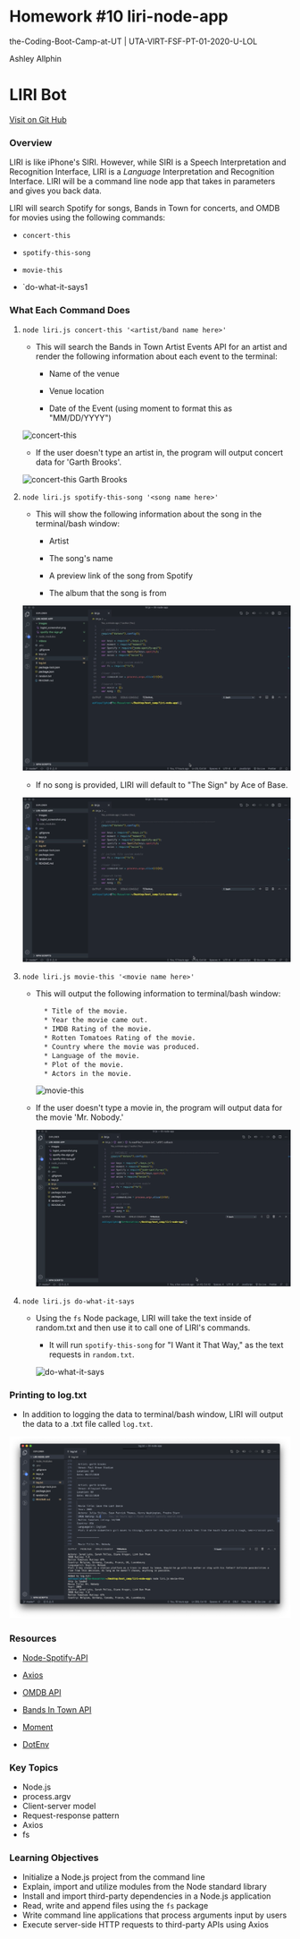 # Homework #10 liri-node-app
the-Coding-Boot-Camp-at-UT | UTA-VIRT-FSF-PT-01-2020-U-LOL


Ashley Allphin

# LIRI Bot
[Visit on Git Hub](https://github.com/ashleyallphin/liri-node-apps)


### Overview

LIRI is like iPhone's SIRI. However, while SIRI is a Speech Interpretation and Recognition Interface, LIRI is a _Language_ Interpretation and Recognition Interface. LIRI will be a command line node app that takes in parameters and gives you back data.


LIRI will search Spotify for songs, Bands in Town for concerts, and OMDB for movies using the following commands:

   * `concert-this`

   * `spotify-this-song`

   * `movie-this`

   * `do-what-it-says1



### What Each Command Does

1. `node liri.js concert-this '<artist/band name here>'`

   * This will search the Bands in Town Artist Events API for an artist and render the following information about each event to the terminal:

     * Name of the venue

     * Venue location

     * Date of the Event (using moment to format this as "MM/DD/YYYY")

    ![concert-this](images/concert-this.gif)

   * If the user doesn't type an artist in, the program will output concert data for 'Garth Brooks'.

    ![concert-this Garth Brooks](images/concert-garth.gif)
    


2. `node liri.js spotify-this-song '<song name here>'`

   * This will show the following information about the song in the terminal/bash window:

     * Artist

     * The song's name

     * A preview link of the song from Spotify

     * The album that the song is from


    ![spotify-this-song GIF](images/spotify-this-song.gif)


   * If no song is provided, LIRI  will default to "The Sign" by Ace of Base.

   
    ![spotify-this-song GIF](images/spotify-the-sign.gif)




3. `node liri.js movie-this '<movie name here>'`

   * This will output the following information to terminal/bash window:

     ```
       * Title of the movie.
       * Year the movie came out.
       * IMDB Rating of the movie.
       * Rotten Tomatoes Rating of the movie.
       * Country where the movie was produced.
       * Language of the movie.
       * Plot of the movie.
       * Actors in the movie.
     ```

     ![movie-this](images/movie-this.gif)


   * If the user doesn't type a movie in, the program will output data for the movie 'Mr. Nobody.'

     ![movie-this Mr. Nobody](images/movie-this-mr-nobody.gif)




4. `node liri.js do-what-it-says`

   * Using the `fs` Node package, LIRI will take the text inside of random.txt and then use it to call one of LIRI's commands.

     * It will run `spotify-this-song` for "I Want it That Way," as the text requests in `random.txt`.

     ![do-what-it-says](images/do-what-it-says.gif)



### Printing to log.txt

* In addition to logging the data to terminal/bash window, LIRI will output the data to a .txt file called `log.txt`.

![log.txt screenshot](images/logtxt_screenshot.png)



### Resources


   * [Node-Spotify-API](https://www.npmjs.com/package/node-spotify-api)

   * [Axios](https://www.npmjs.com/package/axios)

   * [OMDB API](http://www.omdbapi.com)
  
   * [Bands In Town API](http://www.artists.bandsintown.com/bandsintown-api)

   * [Moment](https://www.npmjs.com/package/moment)

   * [DotEnv](https://www.npmjs.com/package/dotenv)



   ### Key Topics
  * Node.js
  * process.argv
  * Client-server model
  * Request-response pattern
  * Axios
  * fs


  ### Learning Objectives
  * Initialize a Node.js project from the command line
  * Explain, import and utilize modules from the Node standard library
  * Install and import third-party dependencies in a Node.js application
  * Read, write and append files using the `fs` package
  * Write command line applications that process arguments input by users
  * Execute server-side HTTP requests to third-party APIs using Axios